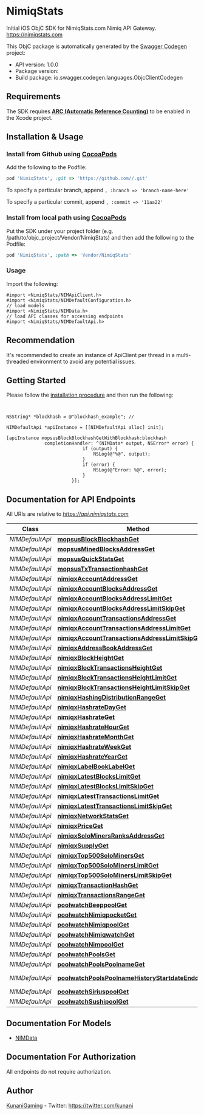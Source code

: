 # NimiqStats

Initial iOS ObjC SDK for NimiqStats.com Nimiq API Gateway. https://nimiqstats.com

This ObjC package is automatically generated by the [Swagger Codegen](https://github.com/swagger-api/swagger-codegen) project:

- API version: 1.0.0
- Package version: 
- Build package: io.swagger.codegen.languages.ObjcClientCodegen

## Requirements

The SDK requires [**ARC (Automatic Reference Counting)**](http://stackoverflow.com/questions/7778356/how-to-enable-disable-automatic-reference-counting) to be enabled in the Xcode project.

## Installation & Usage
### Install from Github using [CocoaPods](https://cocoapods.org/)

Add the following to the Podfile:

```ruby
pod 'NimiqStats', :git => 'https://github.com//.git'
```

To specify a particular branch, append `, :branch => 'branch-name-here'`

To specify a particular commit, append `, :commit => '11aa22'`

### Install from local path using [CocoaPods](https://cocoapods.org/)

Put the SDK under your project folder (e.g. /path/to/objc_project/Vendor/NimiqStats) and then add the following to the Podfile:

```ruby
pod 'NimiqStats', :path => 'Vendor/NimiqStats'
```

### Usage

Import the following:

```objc
#import <NimiqStats/NIMApiClient.h>
#import <NimiqStats/NIMDefaultConfiguration.h>
// load models
#import <NimiqStats/NIMData.h>
// load API classes for accessing endpoints
#import <NimiqStats/NIMDefaultApi.h>

```

## Recommendation

It's recommended to create an instance of ApiClient per thread in a multi-threaded environment to avoid any potential issues.

## Getting Started

Please follow the [installation procedure](#installation--usage) and then run the following:

```objc


NSString* *blockhash = @"blockhash_example"; // 

NIMDefaultApi *apiInstance = [[NIMDefaultApi alloc] init];

[apiInstance mopsusBlockBlockhashGetWithBlockhash:blockhash
              completionHandler: ^(NIMData* output, NSError* error) {
                            if (output) {
                                NSLog(@"%@", output);
                            }
                            if (error) {
                                NSLog(@"Error: %@", error);
                            }
                        }];

```

## Documentation for API Endpoints

All URIs are relative to *https://api.nimiqstats.com*

Class | Method | HTTP request | Description
------------ | ------------- | ------------- | -------------
*NIMDefaultApi* | [**mopsusBlockBlockhashGet**](docs/NIMDefaultApi.md#mopsusblockblockhashget) | **GET** /mopsus/block/{blockhash} | 
*NIMDefaultApi* | [**mopsusMinedBlocksAddressGet**](docs/NIMDefaultApi.md#mopsusminedblocksaddressget) | **GET** /mopsus/mined-blocks/{address} | 
*NIMDefaultApi* | [**mopsusQuickStatsGet**](docs/NIMDefaultApi.md#mopsusquickstatsget) | **GET** /mopsus/quick-stats | 
*NIMDefaultApi* | [**mopsusTxTransactionhashGet**](docs/NIMDefaultApi.md#mopsustxtransactionhashget) | **GET** /mopsus/tx/{transactionhash} | 
*NIMDefaultApi* | [**nimiqxAccountAddressGet**](docs/NIMDefaultApi.md#nimiqxaccountaddressget) | **GET** /nimiqx/account/{address} | 
*NIMDefaultApi* | [**nimiqxAccountBlocksAddressGet**](docs/NIMDefaultApi.md#nimiqxaccountblocksaddressget) | **GET** /nimiqx/account-blocks/{address} | 
*NIMDefaultApi* | [**nimiqxAccountBlocksAddressLimitGet**](docs/NIMDefaultApi.md#nimiqxaccountblocksaddresslimitget) | **GET** /nimiqx/account-blocks/{address}/{limit} | 
*NIMDefaultApi* | [**nimiqxAccountBlocksAddressLimitSkipGet**](docs/NIMDefaultApi.md#nimiqxaccountblocksaddresslimitskipget) | **GET** /nimiqx/account-blocks/{address}/{limit}/{skip} | 
*NIMDefaultApi* | [**nimiqxAccountTransactionsAddressGet**](docs/NIMDefaultApi.md#nimiqxaccounttransactionsaddressget) | **GET** /nimiqx/account-transactions/{address} | 
*NIMDefaultApi* | [**nimiqxAccountTransactionsAddressLimitGet**](docs/NIMDefaultApi.md#nimiqxaccounttransactionsaddresslimitget) | **GET** /nimiqx/account-transactions/{address}/{limit} | 
*NIMDefaultApi* | [**nimiqxAccountTransactionsAddressLimitSkipGet**](docs/NIMDefaultApi.md#nimiqxaccounttransactionsaddresslimitskipget) | **GET** /nimiqx/account-transactions/{address}/{limit}/{skip} | 
*NIMDefaultApi* | [**nimiqxAddressBookAddressGet**](docs/NIMDefaultApi.md#nimiqxaddressbookaddressget) | **GET** /nimiqx/address-book/{address} | 
*NIMDefaultApi* | [**nimiqxBlockHeightGet**](docs/NIMDefaultApi.md#nimiqxblockheightget) | **GET** /nimiqx/block/{height} | 
*NIMDefaultApi* | [**nimiqxBlockTransactionsHeightGet**](docs/NIMDefaultApi.md#nimiqxblocktransactionsheightget) | **GET** /nimiqx/block-transactions/{height} | 
*NIMDefaultApi* | [**nimiqxBlockTransactionsHeightLimitGet**](docs/NIMDefaultApi.md#nimiqxblocktransactionsheightlimitget) | **GET** /nimiqx/block-transactions/{height}/{limit} | 
*NIMDefaultApi* | [**nimiqxBlockTransactionsHeightLimitSkipGet**](docs/NIMDefaultApi.md#nimiqxblocktransactionsheightlimitskipget) | **GET** /nimiqx/block-transactions/{height}/{limit}/{skip} | 
*NIMDefaultApi* | [**nimiqxHashingDistributionRangeGet**](docs/NIMDefaultApi.md#nimiqxhashingdistributionrangeget) | **GET** /nimiqx/hashing-distribution/{range} | 
*NIMDefaultApi* | [**nimiqxHashrateDayGet**](docs/NIMDefaultApi.md#nimiqxhashratedayget) | **GET** /nimiqx/hashrate/day | 
*NIMDefaultApi* | [**nimiqxHashrateGet**](docs/NIMDefaultApi.md#nimiqxhashrateget) | **GET** /nimiqx/hashrate | 
*NIMDefaultApi* | [**nimiqxHashrateHourGet**](docs/NIMDefaultApi.md#nimiqxhashratehourget) | **GET** /nimiqx/hashrate/hour | 
*NIMDefaultApi* | [**nimiqxHashrateMonthGet**](docs/NIMDefaultApi.md#nimiqxhashratemonthget) | **GET** /nimiqx/hashrate/month | 
*NIMDefaultApi* | [**nimiqxHashrateWeekGet**](docs/NIMDefaultApi.md#nimiqxhashrateweekget) | **GET** /nimiqx/hashrate/week | 
*NIMDefaultApi* | [**nimiqxHashrateYearGet**](docs/NIMDefaultApi.md#nimiqxhashrateyearget) | **GET** /nimiqx/hashrate/year | 
*NIMDefaultApi* | [**nimiqxLabelBookLabelGet**](docs/NIMDefaultApi.md#nimiqxlabelbooklabelget) | **GET** /nimiqx/label-book/{label} | 
*NIMDefaultApi* | [**nimiqxLatestBlocksLimitGet**](docs/NIMDefaultApi.md#nimiqxlatestblockslimitget) | **GET** /nimiqx/latest-blocks/{limit} | 
*NIMDefaultApi* | [**nimiqxLatestBlocksLimitSkipGet**](docs/NIMDefaultApi.md#nimiqxlatestblockslimitskipget) | **GET** /nimiqx/latest-blocks/{limit}/{skip} | 
*NIMDefaultApi* | [**nimiqxLatestTransactionsLimitGet**](docs/NIMDefaultApi.md#nimiqxlatesttransactionslimitget) | **GET** /nimiqx/latest-transactions/{limit} | 
*NIMDefaultApi* | [**nimiqxLatestTransactionsLimitSkipGet**](docs/NIMDefaultApi.md#nimiqxlatesttransactionslimitskipget) | **GET** /nimiqx/latest-transactions/{limit}/{skip} | 
*NIMDefaultApi* | [**nimiqxNetworkStatsGet**](docs/NIMDefaultApi.md#nimiqxnetworkstatsget) | **GET** /nimiqx/network-stats | 
*NIMDefaultApi* | [**nimiqxPriceGet**](docs/NIMDefaultApi.md#nimiqxpriceget) | **GET** /nimiqx/price | 
*NIMDefaultApi* | [**nimiqxSoloMinersRanksAddressGet**](docs/NIMDefaultApi.md#nimiqxsolominersranksaddressget) | **GET** /nimiqx/solo-miners-ranks/{address} | 
*NIMDefaultApi* | [**nimiqxSupplyGet**](docs/NIMDefaultApi.md#nimiqxsupplyget) | **GET** /nimiqx/supply | 
*NIMDefaultApi* | [**nimiqxTop500SoloMinersGet**](docs/NIMDefaultApi.md#nimiqxtop500solominersget) | **GET** /nimiqx/top500-solo-miners | 
*NIMDefaultApi* | [**nimiqxTop500SoloMinersLimitGet**](docs/NIMDefaultApi.md#nimiqxtop500solominerslimitget) | **GET** /nimiqx/top500-solo-miners/{limit} | 
*NIMDefaultApi* | [**nimiqxTop500SoloMinersLimitSkipGet**](docs/NIMDefaultApi.md#nimiqxtop500solominerslimitskipget) | **GET** /nimiqx/top500-solo-miners/{limit}/{skip} | 
*NIMDefaultApi* | [**nimiqxTransactionHashGet**](docs/NIMDefaultApi.md#nimiqxtransactionhashget) | **GET** /nimiqx/transaction/{hash} | 
*NIMDefaultApi* | [**nimiqxTransactionsRangeGet**](docs/NIMDefaultApi.md#nimiqxtransactionsrangeget) | **GET** /nimiqx/transactions/{range} | 
*NIMDefaultApi* | [**poolwatchBeeppoolGet**](docs/NIMDefaultApi.md#poolwatchbeeppoolget) | **GET** /poolwatch/beeppool | 
*NIMDefaultApi* | [**poolwatchNimiqpocketGet**](docs/NIMDefaultApi.md#poolwatchnimiqpocketget) | **GET** /poolwatch/nimiqpocket | 
*NIMDefaultApi* | [**poolwatchNimiqpoolGet**](docs/NIMDefaultApi.md#poolwatchnimiqpoolget) | **GET** /poolwatch/nimiqpool | 
*NIMDefaultApi* | [**poolwatchNimiqwatchGet**](docs/NIMDefaultApi.md#poolwatchnimiqwatchget) | **GET** /poolwatch/nimiqwatch | 
*NIMDefaultApi* | [**poolwatchNimpoolGet**](docs/NIMDefaultApi.md#poolwatchnimpoolget) | **GET** /poolwatch/nimpool | 
*NIMDefaultApi* | [**poolwatchPoolsGet**](docs/NIMDefaultApi.md#poolwatchpoolsget) | **GET** /poolwatch/pools | 
*NIMDefaultApi* | [**poolwatchPoolsPoolnameGet**](docs/NIMDefaultApi.md#poolwatchpoolspoolnameget) | **GET** /poolwatch/pools/{poolname} | 
*NIMDefaultApi* | [**poolwatchPoolsPoolnameHistoryStartdateEnddateGet**](docs/NIMDefaultApi.md#poolwatchpoolspoolnamehistorystartdateenddateget) | **GET** /poolwatch/pools/{poolname}/history/{startdate}/{enddate} | 
*NIMDefaultApi* | [**poolwatchSiriuspoolGet**](docs/NIMDefaultApi.md#poolwatchsiriuspoolget) | **GET** /poolwatch/siriuspool | 
*NIMDefaultApi* | [**poolwatchSushipoolGet**](docs/NIMDefaultApi.md#poolwatchsushipoolget) | **GET** /poolwatch/sushipool | 


## Documentation For Models

 - [NIMData](docs/NIMData.md)


## Documentation For Authorization

 All endpoints do not require authorization.


## Author

 [KunaniGaming](https://kunanigaming.com) - Twitter: https://twitter.com/kunani



